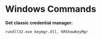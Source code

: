 # Windows Commands

**Get classic credential manager:**

```
rundll32.exe keymgr.dll, KRShowKeyMgr
```



